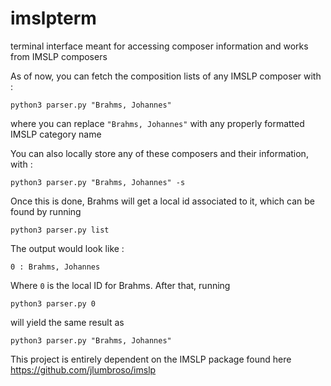 # imslpterm

terminal interface meant for accessing composer information and works from IMSLP composers

As of now, you can fetch the composition lists of any IMSLP composer with : 

```
python3 parser.py "Brahms, Johannes" 
```
where you can replace ```"Brahms, Johannes"``` with any properly formatted IMSLP category name

You can also locally store any of these composers and their information, with :

```
python3 parser.py "Brahms, Johannes" -s 
```
Once this is done, Brahms will get a local id associated to it, which can be found by running
```
python3 parser.py list
```
The output would look like : 
```
0 : Brahms, Johannes
```
Where ```0``` is the local ID for Brahms. After that, running 
```
python3 parser.py 0 
```
will yield the same result as 
```
python3 parser.py "Brahms, Johannes"
```

This project is entirely dependent on the IMSLP package found here https://github.com/jlumbroso/imslp
